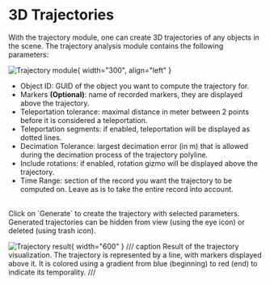 # 3D Trajectories

With the trajectory module, one can create 3D trajectories of any objects in the scene. The trajectory analysis module contains the following parameters:

![Trajectory module](../../../assets/in-situ-analysis/trajectory_module.png){ width="300", align="left" }

* Object ID: GUID of the object you want to compute the trajectory for.
* Markers **(Optional)**: name of recorded markers, they are displayed above the trajectory.
* Teleportation tolerance: maximal distance in meter between 2 points before it is considered a teleportation.
* Teleportation segments: if enabled, teleportation will be displayed as dotted lines.
* Decimation Tolerance: largest decimation error (in m) that is allowed during the decimation process of the trajectory polyline.
* Include rotations: if enabled, rotation gizmo will be displayed above the trajectory.
* Time Range: section of the record you want the trajectory to be computed on. Leave as is to take the entire record into account.

<br>
Click on `Generate` to create the trajectory with selected parameters. Generated trajectories can be hidden from view (using the eye icon) or deleted (using trash icon).

![Trajectory result](../../../assets/in-situ-analysis/trajectory_result.png){ width="600" }
/// caption
Result of the trajectory visualization. The trajectory is represented by a line, with markers displayed above it. It is colored using a gradient from blue (beginning) to red (end) to indicate its temporality.
///
